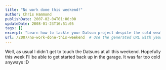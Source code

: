 ```yaml
---
title: "No work done this weekend!"
author: Chris Hammond
publishDate: 2007-02-04T01:00:00
updateDate: 2008-01-23T16:51:05
tags: []
excerpt: "Learn how to tackle your Datsun project despite the cold weather. Get motivated to kickstart your garage work this week! 🚗❄️ #Datsun #GarageLife"
url: /2007/no-work-done-this-weekend  # Use the generated URL with year
---
```

Well, as usual I didn't get to touch the Datsuns at all this weekend. Hopefully this week I'll be able to get started back up in the garage. It was far too cold anyways :D

